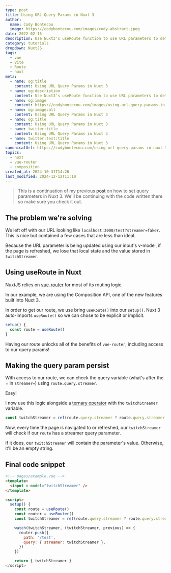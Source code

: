 ```yaml
---
type: post
title: Using URL Query Params in Nuxt 3
author:
  name: Cody Bontecou
  image: https://codybontecou.com/images/cody-abstract.jpeg
date: 2022-02-15
description: Use Nuxt3's useRoute function to use URL parameters to determine state.
category: tutorials
dropdown: NuxtJS
tags:
  - vue
  - Vite
  - Route
  - nuxt
meta:
  - name: og:title
    content: Using URL Query Params in Nuxt 3
  - name: og:description
    content: Use Nuxt3's useRoute function to use URL parameters to determine state.
  - name: og:image
    content: https://codybontecou.com/images/using-url-query-params-in-nuxt-3-meta.png
  - name: og:image:alt
    content: Using URL Query Params in Nuxt 3
  - name: og:title
    content: Using URL Query Params in Nuxt 3
  - name: twitter:title
    content: Using URL Query Params in Nuxt 3
  - name: twitter:text:title
    content: Using URL Query Params in Nuxt 3
canonicalUrl: https://codybontecou.com/using-url-query-params-in-nuxt-3.html
topics:
  - nuxt
  - vue-router
  - composition
created_at: 2024-10-31T14:26
last_modified: 2024-12-12T11:10
---
```


> This is a continuation of my previous [post](https://codybontecou.com/silently-update-url-nuxt-3.html) on how to set query parameters in Nuxt 3. We'll be continuing with the code written there so make sure you check it out.

## The problem we're solving

We left off with our URL looking like `localhost:3000/test?streamer=faker`. This is nice but contained a few cases that are less than ideal.

Because the URL parameter is being updated using our input's v-model, if the page is refreshed, we lose that local state and the value stored in `twitchStreamer`.

## Using useRoute in Nuxt

NuxtJS relies on [vue-router](https://router.vuejs.org/) for most of its routing logic.

In our example, we are using the Composition API, one of the new features built into Nuxt 3.

In order to get our route, we use bring `useRoute()` into our `setup()`. Nuxt 3 auto-imports `useRoute()` so we can chose to be explicit or implicit.

```js
setup() {
  const route = useRoute()
}
```

Having our route unlocks all of the benefits of `vue-router`, including access to our query params!

## Making the query param persist

With access to our route, we can check the query variable (what's after the = in `streamer=`) using `route.query.streamer`.

Easy!

I now use this logic alongside a [ternary operator](https://developer.mozilla.org/en-US/docs/Web/JavaScript/Reference/Operators/Conditional_Operator) with the `twitchStreamer` variable.

```js
const twitchStreamer = ref(route.query.streamer ? route.query.streamer : '')
```

Now, every time the page is navigated to or refreshed, our `twitchStreamer` will check if our `route` has a streamer query parameter.

If it does, our `twitchStreamer` will contain the parameter's value. Otherwise, it'll be an empty string.

## Final code snippet

```html
<!-- pages/example.vue -->
<template>
  <input v-model="twitchStreamer" />
</template>

<script>
  setup() {
    const route = useRoute()
    const router = useRouter()
    const twitchStreamer = ref(route.query.streamer ? route.query.streamer : '')

    watch(twitchStreamer, (twitchStreamer, previous) => {
      router.push({
        path: '/test',
        query: { streamer: twitchStreamer },
      })
    })

    return { twitchStreamer }
</script>
```
